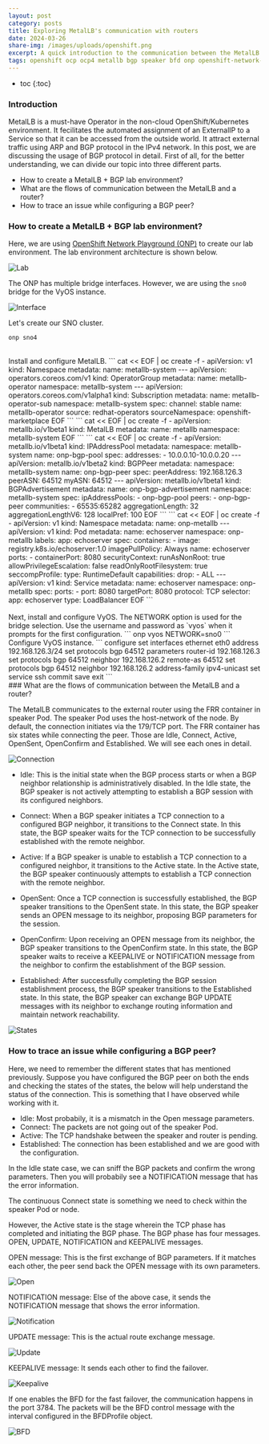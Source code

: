 ```yaml
---
layout: post
category: posts
title: Exploring MetalLB's communication with routers
date: 2024-03-26
share-img: /images/uploads/openshift.png
excerpt: A quick introduction to the communication between the MetalLB speaker Pod and router.
tags: openshift ocp ocp4 metallb bgp speaker bfd onp openshift-network-playground
---
```

* toc
{:toc}

### Introduction

MetalLB is a must-have Operator in the non-cloud OpenShift/Kubernetes environment. It fecilitates the automated assignment of an ExternalIP to a Service so that it can be accessed from the outside world. It attract external traffic using ARP and BGP protocol in the IPv4 network. In this post, we are discussing the usage of BGP protocol in detail. First of all, for the better understanding, we can divide our topic into three different parts.

- How to create a MetalLB + BGP lab environment?
- What are the flows of communication between the MetalLB and a router?
- How to trace an issue while configuring a BGP peer?

### How to create a MetalLB + BGP lab environment?

Here, we are using [OpenShift Network Playground (ONP)](https://github.com/kevydotvinu/openshift-network-playground) to create our lab environment. The lab environment architecture is shown below.

![Lab](/images/lab.png)

The ONP has multiple bridge interfaces. However, we are using the `sno0` bridge for the VyOS instance.

![Interface](/images/iface.png)

Let's create our SNO cluster.
```
onp sno4
```
<html>
<head>
  <link rel="stylesheet" type="text/css" href="/assets/css/asciinema-player.css" />
</head>
<body>
  <div id="sno4"></div>
  <script src="/assets/js/asciinema-player.min.js"></script>
  <script>
    AsciinemaPlayer.create(
      '/assets/cast/sno4.cast',
      document.getElementById('sno4'),
      { cols: 147, rows: 30, controls: true, theme: 'gruvbox' }
    );
  </script>
</body>
</html>
<br>
Install and configure MetalLB.
```
cat << EOF | oc create -f -
apiVersion: v1
kind: Namespace
metadata:
  name: metallb-system
---
apiVersion: operators.coreos.com/v1
kind: OperatorGroup
metadata:
  name: metallb-operator
  namespace: metallb-system
---
apiVersion: operators.coreos.com/v1alpha1
kind: Subscription
metadata:
  name: metallb-operator-sub
  namespace: metallb-system
spec:
  channel: stable
  name: metallb-operator
  source: redhat-operators
  sourceNamespace: openshift-marketplace
EOF
```
```
cat << EOF | oc create -f -
apiVersion: metallb.io/v1beta1
kind: MetalLB
metadata:
  name: metallb
  namespace: metallb-system
EOF
```
```
cat << EOF | oc create -f -
apiVersion: metallb.io/v1beta1
kind: IPAddressPool
metadata:
  namespace: metallb-system
  name: onp-bgp-pool
spec:
  addresses:
    - 10.0.0.10-10.0.0.20
---
apiVersion: metallb.io/v1beta2
kind: BGPPeer
metadata:
  namespace: metallb-system
  name: onp-bgp-peer
spec:
  peerAddress: 192.168.126.3
  peerASN: 64512
  myASN: 64512
---
apiVersion: metallb.io/v1beta1
kind: BGPAdvertisement
metadata:
  name: onp-bgp-advertisement
  namespace: metallb-system
spec:
  ipAddressPools:
    - onp-bgp-pool
  peers:
    - onp-bgp-peer
  communities:
    - 65535:65282
  aggregationLength: 32
  aggregationLengthV6: 128
  localPref: 100
EOF
```
```
cat << EOF | oc create -f -
apiVersion: v1
kind: Namespace
metadata:
  name: onp-metallb
---
apiVersion: v1
kind: Pod
metadata:
  name: echoserver
  namespace: onp-metallb
  labels:
    app: echoserver
spec:
  containers:
  - image: registry.k8s.io/echoserver:1.0
    imagePullPolicy: Always
    name: echoserver
    ports:
    - containerPort: 8080
    securityContext:
      runAsNonRoot: true
      allowPrivilegeEscalation: false
      readOnlyRootFilesystem: true
      seccompProfile:
        type: RuntimeDefault
      capabilities:
        drop:
        - ALL
---
apiVersion: v1
kind: Service
metadata:
  name: echoserver
  namespace: onp-metallb
spec:
  ports:
  - port: 8080
    targetPort: 8080
    protocol: TCP
  selector:
    app: echoserver
  type: LoadBalancer
EOF
```
<html>
<head>
  <link rel="stylesheet" type="text/css" href="/assets/css/asciinema-player.css" />
</head>
<body>
  <div id="metallb"></div>
  <script src="/assets/js/asciinema-player.min.js"></script>
  <script>
    AsciinemaPlayer.create(
      '/assets/cast/metallb.cast',
      document.getElementById('metallb'),
      { cols: 174, rows: 30, controls: true, theme: 'gruvbox' }
    );
  </script>
</body>
</html>
<br>
Next, install and configure VyOS. The NETWORK option is used for the bridge selection. Use the username and password as `vyos` when it prompts for the first configuration.
```
onp vyos NETWORK=sno0
```
Configure VyOS instance.
```
configure
set interfaces ethernet eth0 address 192.168.126.3/24
set protocols bgp 64512 parameters router-id 192.168.126.3
set protocols bgp 64512 neighbor 192.168.126.2 remote-as 64512
set protocols bgp 64512 neighbor 192.168.126.2 address-family ipv4-unicast
set service ssh
commit
save
exit
```
<html>
<head>
  <link rel="stylesheet" type="text/css" href="/assets/css/asciinema-player.css" />
</head>
<body>
  <div id="vyos"></div>
  <script src="/assets/js/asciinema-player.min.js"></script>
  <script>
    AsciinemaPlayer.create(
      '/assets/cast/vyos.cast',
      document.getElementById('vyos'),
      { cols: 174, rows: 30, controls: true, theme: 'gruvbox' }
    );
  </script>
</body>
</html>
### What are the flows of communication between the MetalLB and a router?

The MetalLB communicates to the external router using the FRR container in speaker Pod. The speaker Pod uses the host-network of the node. By default, the connection initiates via the 179/TCP port. The FRR container has six states while connecting the peer. Those are Idle, Connect, Active, OpenSent, OpenConfirm and Established. We will see each ones in detail.

![Connection](/images/connection.png)

- Idle: This is the initial state when the BGP process starts or when a BGP neighbor relationship is administratively disabled. In the Idle state, the BGP speaker is not actively attempting to establish a BGP session with its configured neighbors.

- Connect: When a BGP speaker initiates a TCP connection to a configured BGP neighbor, it transitions to the Connect state. In this state, the BGP speaker waits for the TCP connection to be successfully established with the remote neighbor.

- Active: If a BGP speaker is unable to establish a TCP connection to a configured neighbor, it transitions to the Active state. In the Active state, the BGP speaker continuously attempts to establish a TCP connection with the remote neighbor.

- OpenSent: Once a TCP connection is successfully established, the BGP speaker transitions to the OpenSent state. In this state, the BGP speaker sends an OPEN message to its neighbor, proposing BGP parameters for the session.

- OpenConfirm: Upon receiving an OPEN message from its neighbor, the BGP speaker transitions to the OpenConfirm state. In this state, the BGP speaker waits to receive a KEEPALIVE or NOTIFICATION message from the neighbor to confirm the establishment of the BGP session.

- Established: After successfully completing the BGP session establishment process, the BGP speaker transitions to the Established state. In this state, the BGP speaker can exchange BGP UPDATE messages with its neighbor to exchange routing information and maintain network reachability.

![States](/images/states.png)

### How to trace an issue while configuring a BGP peer?

Here, we need to remember the different states that has mentioned previously. Suppose you have configured the BGP peer on both the ends and checking the states of the states, the below will help understand the status of the connection. This is something that I have observed while working with it.

- Idle:        Most probabily, it is a mismatch in the Open message parameters.
- Connect:     The packets are not going out of the speaker Pod.
- Active:      The TCP handshake between the speaker and router is pending.
- Established: The connection has been established and we are good with the configuration.

In the Idle state case, we can sniff the BGP packets and confirm the wrong parameters. Then you will probabily see a NOTIFICATION message that has the error information.

The continuous Connect state is something we need to check within the speaker Pod or node.

However, the Active state is the stage wherein the TCP phase has completed and initiating the BGP phase. The BGP phase has four messages. OPEN, UPDATE, NOTIFICATION and KEEPALIVE messages.

OPEN message:          This is the first exchange of BGP parameters. If it matches each other, the peer send back the OPEN message with its own parameters.

![Open](/images/open.png)

NOTIFICATION message:  Else of the above case, it sends the NOTIFICATION message that shows the error information.

![Notification](/images/notification.png)

UPDATE message:        This is the actual route exchange message.

![Update](/images/update.png)

KEEPALIVE message:     It sends each other to find the failover.

![Keepalive](/images/keepalive.png)

If one enables the BFD for the fast failover, the communication happens in the port 3784. The packets will be the BFD control message with the interval configured in the BFDProfile object.

![BFD](/images/bfd.png)

